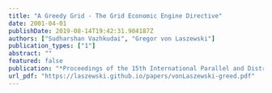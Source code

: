 ```yaml
---
title: "A Greedy Grid - The Grid Economic Engine Directive"
date: 2001-04-01
publishDate: 2019-08-14T19:42:31.904187Z
authors: ["Sudharshan Vazhkudai", "Gregor von Laszewski"]
publication_types: ["1"]
abstract: ""
featured: false
publication: "*Proceedings of the 15th International Parallel and Distributed Processing Symposium, International Workshop on Internet Computing and E-Commerce (ICEC'01)*"
url_pdf: "https://laszewski.github.io/papers/vonLaszewski-greed.pdf"
---
```


